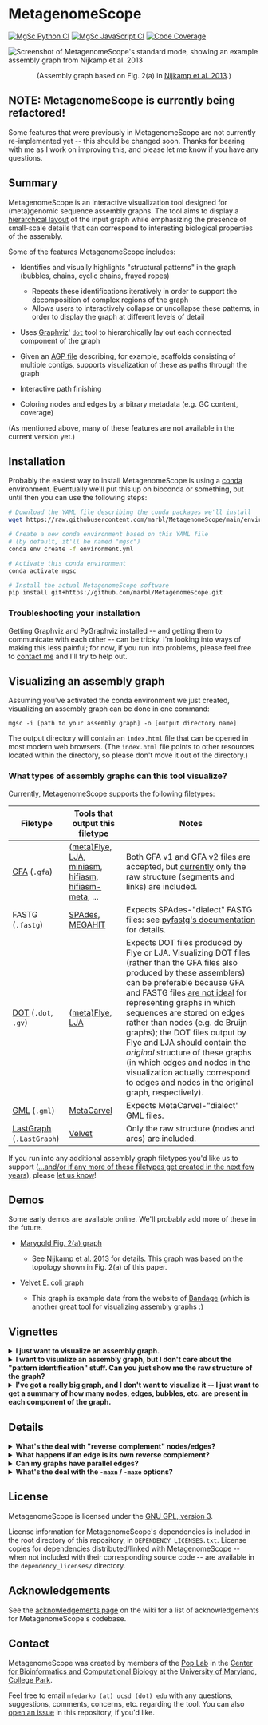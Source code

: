 # MetagenomeScope

[![MgSc Python CI](https://github.com/marbl/Metagenomescope/actions/workflows/python.yml/badge.svg)](https://github.com/marbl/MetagenomeScope/actions/workflows/python.yml)
[![MgSc JavaScript CI](https://github.com/marbl/Metagenomescope/actions/workflows/js.yml/badge.svg)](https://github.com/marbl/MetagenomeScope/actions/workflows/js.yml)
[![Code Coverage](https://codecov.io/gh/marbl/MetagenomeScope/branch/master/graph/badge.svg)](https://codecov.io/gh/marbl/MetagenomeScope)

![Screenshot of MetagenomeScope's standard mode, showing an example assembly graph from Nijkamp et al. 2013](https://user-images.githubusercontent.com/4177727/100696036-6aa7ab80-3347-11eb-8017-f693aae08aa2.png "Screenshot of MetagenomeScope showing an example assembly graph from Nijkamp et al. 2013.")
<div align="center">
(Assembly graph based on Fig. 2(a) in <a href="https://www.ncbi.nlm.nih.gov/pmc/articles/PMC3916741/">Nijkamp et al. 2013</a>.)
</div>

## NOTE: MetagenomeScope is currently being refactored!
Some features that were previously in MetagenomeScope are not currently
re-implemented yet -- this should be changed soon. Thanks for bearing with me
as I work on improving this, and please let me know if you have any questions.

## Summary

MetagenomeScope is an interactive visualization tool designed for (meta)genomic
sequence assembly graphs. The tool aims to display a [hierarchical
layout](https://en.wikipedia.org/wiki/Layered_graph_drawing) of the input graph
while emphasizing the presence of small-scale details that can correspond to
interesting biological properties of the assembly.

Some of the features MetagenomeScope includes:

- Identifies and visually highlights "structural patterns" in the graph
  (bubbles, chains, cyclic chains, frayed ropes)
  - Repeats these identifications iteratively in order to support the
    decomposition of complex regions of the graph
  - Allows users to interactively collapse or uncollapse these patterns, in
    order to display the graph at different levels of detail

- Uses [Graphviz](https://www.graphviz.org/)'
  [`dot`](https://www.graphviz.org/pdf/dotguide.pdf) tool to hierarchically
  lay out each connected component of the graph

- Given an [AGP file](https://www.ncbi.nlm.nih.gov/assembly/agp/AGP_Specification/)
   describing, for example, scaffolds consisting of multiple contigs, supports
   visualization of these as paths through the graph

- Interactive path finishing

- Coloring nodes and edges by arbitrary metadata (e.g. GC content, coverage)

(As mentioned above, many of these features are not available in
the current version yet.)

## Installation

Probably the easiest way to install MetagenomeScope is using a
[conda](https://docs.conda.io/en/latest/) environment. Eventually we'll put
this up on bioconda or something, but until then you can use the following
steps:

```bash
# Download the YAML file describing the conda packages we'll install
wget https://raw.githubusercontent.com/marbl/MetagenomeScope/main/environment.yml

# Create a new conda environment based on this YAML file
# (by default, it'll be named "mgsc")
conda env create -f environment.yml

# Activate this conda environment
conda activate mgsc

# Install the actual MetagenomeScope software
pip install git+https://github.com/marbl/MetagenomeScope.git
```

### Troubleshooting your installation

Getting Graphviz and PyGraphviz installed -- and getting them to communicate
with each other -- can be tricky. I'm looking into ways of making this less
painful; for now, if you run into problems, please feel free to [contact
me](#contact) and I'll try to help out.

## Visualizing an assembly graph

Assuming you've activated the conda environment we just created,
visualizing an assembly graph can be done in one command:

```
mgsc -i [path to your assembly graph] -o [output directory name]
```

The output directory will contain an `index.html` file that can be opened in
most modern web browsers. (The `index.html` file points to other resources
located within the directory, so please don't move it out of the directory.)

### What types of assembly graphs can this tool visualize?

Currently, MetagenomeScope supports the following filetypes:

<!-- TODO: I haven't tested miniasm, hifiasm(-meta), and MEGAHIT output graphs here;
should do that to verify that their graphs work ok -->

| Filetype | Tools that output this filetype | Notes |
| -------- | ------------------------------- | ----- |
| [GFA](https://gfa-spec.github.io/GFA-spec/) (`.gfa`) | [(meta)Flye](https://github.com/fenderglass/Flye), [LJA](https://github.com/AntonBankevich/LJA), [miniasm](https://github.com/lh3/miniasm), [hifiasm](https://github.com/chhylp123/hifiasm), [hifiasm-meta](https://github.com/xfengnefx/hifiasm-meta), ... | Both GFA v1 and GFA v2 files are accepted, but [currently](https://github.com/marbl/MetagenomeScope/issues/147) only the raw structure (segments and links) are included. |
| FASTG (`.fastg`) | [SPAdes](https://cab.spbu.ru/software/spades/), [MEGAHIT](https://github.com/voutcn/megahit) | Expects SPAdes-"dialect" FASTG files: see [pyfastg's documentation](https://github.com/fedarko/pyfastg) for details. |
| [DOT](https://en.wikipedia.org/wiki/DOT_(graph_description_language)) (`.dot`, `.gv`) | [(meta)Flye](https://github.com/fenderglass/Flye), [LJA](https://github.com/AntonBankevich/LJA) | Expects DOT files produced by Flye or LJA. Visualizing DOT files (rather than the GFA files also produced by these assemblers) can be preferable because GFA and FASTG files [are not ideal](https://github.com/AntonBankevich/LJA/blob/main/docs/jumbodbg_manual.md#output-of-de-bruijn-graph-construction) for representing graphs in which sequences are stored on edges rather than nodes (e.g. de Bruijn graphs); the DOT files output by Flye and LJA should contain the _original_ structure of these graphs (in which edges and nodes in the visualization actually correspond to edges and nodes in the original graph, respectively). |
| [GML](https://networkx.org/documentation/stable/reference/readwrite/gml.html) (`.gml`) | [MetaCarvel](https://github.com/marbl/MetaCarvel) | Expects MetaCarvel-"dialect" GML files. |
| [LastGraph](https://github.com/dzerbino/velvet/blob/master/Manual.pdf) (`.LastGraph`) | [Velvet](https://github.com/dzerbino/velvet) | Only the raw structure (nodes and arcs) are included. |

If you run into any additional assembly graph filetypes you'd like us to
support ([...and/or if any more of these filetypes get created in the next few years](https://xkcd.com/927/)), please [let us know](#contact)!

## Demos

Some early demos are available online. We'll probably add more of these in the
future.

- [Marygold Fig. 2(a) graph](https://marbl.github.io/MetagenomeScope/demos/marygold/index.html)
  - See [Nijkamp et al. 2013](https://www.ncbi.nlm.nih.gov/pmc/articles/PMC3916741/) for details.
    This graph was based on the topology shown in Fig. 2(a) of this paper.

- [Velvet E. coli graph](https://marbl.github.io/MetagenomeScope/demos/bandage-ecoli-example/index.html)
  - This graph is example data from the website of [Bandage](http://rrwick.github.io/Bandage/)
    (which is another great tool for visualizing assembly graphs :)

## Vignettes

<details>
  <summary><strong>I just want to visualize an assembly graph.</strong></summary>

Let's say the assembly graph is located in a file named `graph.gfa`. We can use
the following command:

```
mgsc -i graph.gfa -o viz
```

This will create a visualization of this assembly graph in the directory
`viz/`.
</details>

<details>
  <summary><strong>I want to visualize an assembly graph, but I don't care
about the "pattern identification" stuff. Can you just show me the raw
structure of the graph?</strong></summary>

Sure! The `--no-patterns` flag will disable pattern identification.

```
mgsc -i graph.gfa -o vizraw --no-patterns
```
This will create a visualization of this assembly graph, without any patterns
identified, in the directory `vizraw/`.
</details>

<details>
  <summary><strong>I've got a really big graph, and I don't want to visualize
it -- I just want to get a summary of how many nodes, edges, bubbles, etc. are
present in each component of the graph.</strong></summary>

The `-os` / `--output-ccstats` option will write out a
[TSV file](https://en.wikipedia.org/wiki/Tab-separated_values)
describing the numbers of nodes, edges, and each type of identified pattern in
all components in the assembly graph.

This option is a simple way to summarize even massive graphs; it can be useful
if you're working, for example, on a remote server (and you just want an
overview of the basic structure of a graph's components).

If your graph is large enough, and if you don't intend to visualize it anyway,
then you will probably also want to disable the `-maxn` and `-maxe` options
(and thus tell MetagenomeScope to consider all components, no matter how large
they are).

The following command produces a TSV file named `stats.tsv` summarizing all
components (no matter how large) of an assembly graph:

```
mgsc -i graph.gfa -os stats.tsv -maxn 0 -maxe 0
```
</details>

## Details

<!-- use of <strong> here was stolen from strainflye's readme, which in turn is
based on https://codedragontech.com/createwithcodedragon/how-to-style-html-details-and-summary-tags/ -->
<details>
  <summary><strong>What's the deal with "reverse complement" nodes/edges?</strong></summary>

#### "Explicit" graph filetypes (FASTG, DOT, GML)

To make a long story short: when MetagenomeScope reads in FASTG, DOT, and GML files,
it assumes that _these files explicitly describe all of the nodes and edges in the graph_.
So, let's say you give MetagenomeScope the following DOT file:

```dot
digraph g {
  1 -> 2 [label="A99(2.4)"];
}
```

We will interpret this as a graph with **two nodes** (`1`, `2`) and **one edge**
(`1 -> 2`).

#### "Implicit" graph filetypes (GFA, LastGraph)

However, for GFA and LastGraph files, MetagenomeScope cannot make the
assumption that these files explicitly describe all of the nodes and edges in
the graph: in these files, each declaration of a node / edge
(in GFA parlance, "segment" / "link"; in LastGraph parlance, "node"
/ "arc") also declares this node / edge's reverse complement.
So, let's say you give MetagenomeScope the following GFA file (based on
[this example](https://github.com/sjackman/gfalint/blob/master/examples/sample1.gfa)):

```gfa
H	VN:Z:1.0
S	1	CGATGCAA
S	2	TGCAAAGTAC
L	1	+	2	+	5M
```

We will interpret this as a graph with **four nodes** (`1`, `-1`, `2`, `-2`)
and **two edges** (`1 -> 2`, `-2 -> -1`). The presence of node `X`
["implies"](https://github.com/bcgsc/abyss/wiki/ABySS-File-Formats#reverse-complement)
the existence of the reverse complement node `-X`, and the presence of edge
`X -> Y` "implies" the existence of the reverse complement edge `-Y -> -X`.
This is analogous to [how "double mode" works in Bandage](https://github.com/rrwick/Bandage/wiki/Single-vs-double-node-style).

#### Impacts of reverse complement nodes / edges on the graph structure

Often, the presence of reverse complement nodes / edges (whether
they are explicitly described in a FASTG, DOT, or GML file, or are implicitly
described in a GFA or LastGraph file) doesn't impact the graph structure much.

What does this mean? Consider the GFA example above. There are four nodes and
two edges in this graph, but they form two
[(weakly) connected components](https://en.wikipedia.org/wiki/Component_(graph_theory)) --
that is, the graph contains one "island" of `1` and `2` (which are connected to
each other), and another "island" of `-1` and `-2` (which are also connected to each other).
You can think of these entire components as "reverse complements" of each other:
although MetagenomeScope will visualize both of them
([at least right now](https://github.com/marbl/MetagenomeScope/issues/67)),
you don't really need to analyze them separately. They describe the same
sequences, just in different directions.\*

_This is not always the case_, though. Sometimes a node and its reverse
complement may wind up in the same component, for example in the following GFA
file (which contains an extra "link" line relative to the GFA file we
considered above):

```gfa
H	VN:Z:1.0
S	1	CGATGCAA
S	2	TGCAAAGTAC
L	1	+	2	+	5M
L	1	+	2	-	2D1M
```

This graph (still containing **four nodes** [`1`, `-1`, `2`, `-2`], but now
containing **four edges** [`1 -> 2`, `-2 -> -1`, `1 -> -2`, `2 -> -1`]) takes up only a single
weakly connected component.

\* The statement that reverse complements "describe the same sequences, just in
different directions" is technically not true for LastGraph files. Consider a node `N` in a
LastGraph file: the sequence represented by `N` will not be exactly equal to the reverse
complement of the sequence represented by `-N`, since these sequences are slightly
shifted. See
[the Bandage wiki](https://github.com/rrwick/Bandage/wiki/Assembler-differences#velvet)
for a nice figure and explanation. (That being said, the intuition for
"thinking about reverse complement nodes / edges" here is pretty much the same
as it is for other files.)

#### Based on the FASTG specification, shouldn't FASTG be an "implicit" instead of an "explicit" filetype?

It's complicated. The way I interpret the FASTG specification, each declaration
of an edge sequence implicitly also declares this edge sequence's reverse complement; however,
this is not the case for "adjacencies" between edge sequences.

In any case, the "dialect" of FASTG files produced by SPAdes and MEGAHIT lists edge sequences
and their reverse complements (as well as adjacencies between edge sequences and their reverse complements)
separately. Because of this, we consider FASTG to be an "explicit" filetype.
(See [pyfastg's documentation](https://github.com/fedarko/pyfastg#about-reverse-complements)
for details on how we handle reverse complements in FASTG files.)
</details>

<details>
  <summary><strong>What happens if an edge is its own reverse complement?</strong></summary>

You really like asking hard questions, don't you? ;)

This can happen if an edge exists from `X -> -X` or from `-X -> X` in an
"implicit" graph file (GFA / LastGraph). Consider
[this GFA file](https://github.com/sjackman/assembly-graph/blob/master/loop.gfa),
c/o Shaun Jackman:

```gfa
H	VN:Z:1.0
S	1	AAA
S	2	ACG
S	3	CAT
S	4	TTT
L	1	+	1	+	2M
L	2	+	2	-	2M
L	3	-	3	+	2M
L	4	-	4	-	2M
```

Since this GFA file contains four "link" lines, we might think at first that the corresponding graph
contains 4 × 2 = 8 edges. However, the graph only contains **6 unique
edges**. This is because the reverse complement of `2 -> -2` is itself:
we know from above that `X -> Y` implies `-Y -> -X`, but
`-(-2) -> -(2)` is equal to `2 -> -2`! The same goes for `-3 -> 3`:
`-(3) -> -(-3)` is equal to `-3 -> 3`.
Both of these edges "imply" themselves as their own reverse complements!

How do we handle this situation? As of writing,
when MetagenomeScope visualizes these graphs it will only draw one copy
of these "self-implying" edges. This matches
[the original visualization of this graph](https://github.com/sjackman/assembly-graph/blob/master/loop.gv.png), and also matches Bandage's visualization of this GFA file.

Notably, since we assume that "explicit" graph files (FASTG / DOT / GML)
explicitly define all of the nodes and edges in their graph, MetagenomeScope doesn't do anything
special for this case for these files. (If your DOT file describes one edge
from `X -> -X`, then that's fine; if it describes two or more edges from `X -> -X`,
then that's also fine.)
</details>

<details>
  <summary><strong>Can my graphs have parallel edges?</strong></summary>

Yes! MetagenomeScope now supports
[multigraphs](https://en.wikipedia.org/wiki/Multigraph). If your assembly graph
file describes more than one edge from `X -> Y`, then MetagenomeScope will
visualize all of these "parallel" edges. (This situation often occurs when
visualizing de Bruijn graphs stored in DOT files.)

Notably, this is only supported right now for some filetypes. The
parsers MetagenomeScope uses for GFA and FASTG files
[do not allow multigraphs](https://github.com/marbl/MetagenomeScope/issues/239) -- this
means that, at the moment, trying to use MetagenomeScope to visualize a GFA or
FASTG file containing parallel edges will cause an error. I hope to address
this (at least for GFA files) soon.
</details>

<details>
  <summary><strong>What's the deal with the <code>-maxn</code> / <code>-maxe</code> options?</strong></summary>

By default, MetagenomeScope will apply these options to ignore large connected
components of the graph -- this is because performing hierarchical layout of
very large components can be computationally intensive.

You can turn off these settings (and
thus tell MetagenomeScope to look at _all_ components of the graph) by setting
both `-maxn` and `-maxe` to `0`.

</details>

## License

MetagenomeScope is licensed under the
[GNU GPL, version 3](https://www.gnu.org/copyleft/gpl.html).

License information for MetagenomeScope's dependencies is included in the root directory of this repository, in `DEPENDENCY_LICENSES.txt`. License copies for dependencies distributed/linked with MetagenomeScope -- when not included with their corresponding source code -- are available in the `dependency_licenses/` directory.

## Acknowledgements

See the [acknowledgements page](https://github.com/marbl/MetagenomeScope/wiki/Acknowledgements) on the wiki for a list of acknowledgements
for MetagenomeScope's codebase.

## Contact

MetagenomeScope was created by members of the [Pop Lab](https://sites.google.com/a/cs.umd.edu/poplab/) in the [Center for Bioinformatics and Computational Biology](https://cbcb.umd.edu/) at the [University of Maryland, College Park](https://umd.edu/).

Feel free to email `mfedarko (at) ucsd (dot) edu` with any questions, suggestions, comments, concerns, etc. regarding the tool. You can also [open an issue](https://github.com/marbl/MetagenomeScope/issues) in this repository, if you'd like.
